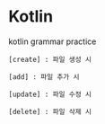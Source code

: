 # Kotlin

kotlin grammar practice

    [create] : 파일 생성 시
    
    [add] : 파일 추가 시
    
    [update] : 파일 수정 시
    
    [delete] : 파일 삭제 시
